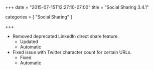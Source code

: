 +++
date = "2015-07-15T12:27:10-07:00"
title = "Social Sharing 3.4.1"

categories = [
    "Social Sharing"
]

+++

- Removed deprecated LinkedIn direct share feature.
  - Updated
  - Automatic
- Fixed issue with Twitter character count for certain URLs.
  - Fixed
  - Automatic
